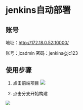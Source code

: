 # jenkins自动部署

## 账号

地址：http://172.18.0.52:10000/

账号：jcadmin 密码：jenkins@jc123

## 使用步骤

1. 点击前端项目
  ![](http://43.143.190.137:5000/images/2022/04/23/202204231147263.png)

3. 点击分支开始构建

<img src="http://43.143.190.137:5000/images/2022/04/23/202204231149315.png" style="zoom: 90%;" />

